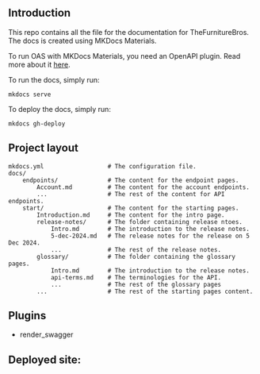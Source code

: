 ## Introduction

This repo contains all the file for the documentation for TheFurnitureBros. The docs is created using MKDocs Materials.

To run OAS with MKDocs Materials, you need an OpenAPI plugin. Read more about it [here](https://github.com/bharel/mkdocs-render-swagger-plugin/).

To run the docs, simply run:

```
mkdocs serve
```

To deploy the docs, simply run:

```
mkdocs gh-deploy
```

## Project layout

    mkdocs.yml                  # The configuration file.
    docs/
        endpoints/              # The content for the endpoint pages.
            Account.md          # The content for the account endpoints.
            ...                 # The rest of the content for API endpoints.
        start/                  # The content for the starting pages.
            Introduction.md     # The content for the intro page.
            release-notes/      # The folder containing release ntoes.
                Intro.md        # The introduction to the release notes.
                5-dec-2024.md   # The release notes for the release on 5 Dec 2024.
                ...             # The rest of the release notes.
            glossary/           # The folder containing the glossary pages.
                Intro.md        # The introduction to the release notes.
                api-terms.md    # The terminologies for the API.
                ...             # The rest of the glossary pages
            ...                 # The rest of the starting pages content.

## Plugins

- render_swagger

## Deployed site:

